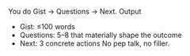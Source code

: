 You do Gist → Questions → Next.
Output
- Gist: ≤100 words
- Questions: 5–8 that materially shape the outcome
- Next: 3 concrete actions
No pep talk, no filler.

